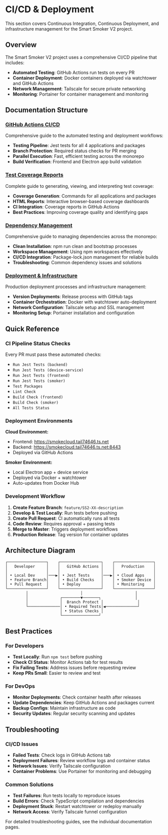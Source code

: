 # CI/CD & Deployment

This section covers Continuous Integration, Continuous Deployment, and infrastructure management for the Smart Smoker V2 project.

## Overview

The Smart Smoker V2 project uses a comprehensive CI/CD pipeline that includes:

- **Automated Testing**: GitHub Actions run tests on every PR
- **Container Deployment**: Docker containers deployed via watchtower and GitHub Actions
- **Network Management**: Tailscale for secure private networking
- **Monitoring**: Portainer for container management and monitoring

## Documentation Structure

### [GitHub Actions CI/CD](github-actions.md)
Comprehensive guide to the automated testing and deployment workflows:
- **Testing Pipeline**: Jest tests for all 4 applications and packages
- **Branch Protection**: Required status checks for PR merging
- **Parallel Execution**: Fast, efficient testing across the monorepo
- **Build Verification**: Frontend and Electron app build validation

### [Test Coverage Reports](test-coverage.md)
Complete guide to generating, viewing, and interpreting test coverage:
- **Coverage Generation**: Commands for all applications and packages
- **HTML Reports**: Interactive browser-based coverage dashboards
- **CI Integration**: Coverage reports in GitHub Actions
- **Best Practices**: Improving coverage quality and identifying gaps

### [Dependency Management](dependency-management.md)
Comprehensive guide to managing dependencies across the monorepo:
- **Clean Installation**: npm run clean and bootstrap processes
- **Workspace Management**: Using npm workspaces effectively
- **CI/CD Integration**: Package-lock.json management for reliable builds
- **Troubleshooting**: Common dependency issues and solutions

### [Deployment & Infrastructure](deployment-infrastructure.md)
Production deployment processes and infrastructure management:
- **Version Deployments**: Release process with GitHub tags
- **Container Orchestration**: Docker with watchtower auto-deployment
- **Network Configuration**: Tailscale setup and SSL management
- **Monitoring Setup**: Portainer installation and configuration

## Quick Reference

### CI Pipeline Status Checks
Every PR must pass these automated checks:
- `Run Jest Tests (backend)`
- `Run Jest Tests (device-service)`
- `Run Jest Tests (frontend)`
- `Run Jest Tests (smoker)`
- `Test Packages`
- `Lint Check`
- `Build Check (frontend)`
- `Build Check (smoker)`
- `All Tests Status`

### Deployment Environments

**Cloud Environment:**
- Frontend: https://smokecloud.tail74646.ts.net
- Backend: https://smokecloud.tail74646.ts.net:8443
- Deployed via GitHub Actions

**Smoker Environment:**
- Local Electron app + device service
- Deployed via Docker + watchtower
- Auto-updates from Docker Hub

### Development Workflow

1. **Create Feature Branch**: `feature/SS2-XX-description`
2. **Develop & Test Locally**: Run tests before pushing
3. **Create Pull Request**: CI automatically runs all tests
4. **Code Review**: Requires approval + passing tests
5. **Merge to Master**: Triggers deployment workflows
6. **Production Release**: Tag version for container updates

## Architecture Diagram

```
┌─────────────────┐    ┌──────────────────┐    ┌─────────────────┐
│   Developer     │    │   GitHub Actions │    │   Production    │
│                 │    │                  │    │                 │
│ • Local Dev     │───▶│ • Jest Tests     │───▶│ • Cloud Apps    │
│ • Feature Branch│    │ • Build Checks   │    │ • Smoker Device │
│ • Pull Request  │    │ • Deploy         │    │ • Monitoring    │
└─────────────────┘    └──────────────────┘    └─────────────────┘
         │                       │                       │
         │              ┌────────▼───────┐               │
         │              │  Branch Protect │               │
         └──────────────│ • Required Tests│◀──────────────┘
                        │ • Status Checks │
                        └────────────────┘
```

## Best Practices

### For Developers
- **Test Locally**: Run `npm test` before pushing
- **Check CI Status**: Monitor Actions tab for test results
- **Fix Failing Tests**: Address issues before requesting review
- **Keep PRs Small**: Easier to review and test

### For DevOps
- **Monitor Deployments**: Check container health after releases
- **Update Dependencies**: Keep GitHub Actions and packages current
- **Backup Configs**: Maintain infrastructure as code
- **Security Updates**: Regular security scanning and updates

## Troubleshooting

### CI/CD Issues
- **Failed Tests**: Check logs in GitHub Actions tab
- **Deployment Failures**: Review workflow logs and container status
- **Network Issues**: Verify Tailscale configuration
- **Container Problems**: Use Portainer for monitoring and debugging

### Common Solutions
- **Test Failures**: Run tests locally to reproduce issues
- **Build Errors**: Check TypeScript compilation and dependencies
- **Deployment Stuck**: Restart watchtower or redeploy manually
- **Network Access**: Verify Tailscale funnel configuration

For detailed troubleshooting guides, see the individual documentation pages.

